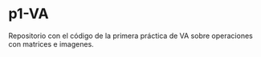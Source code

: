 # p1-VA
Repositorio con el código de la primera práctica de VA sobre operaciones con matrices e imagenes.
